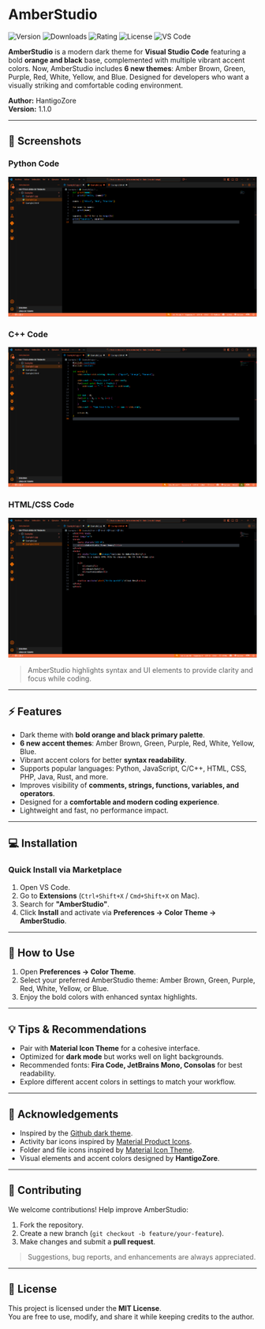 # AmberStudio

![Version](https://img.shields.io/visual-studio-marketplace/v/HantigoZore.amber-studio)
![Downloads](https://img.shields.io/visual-studio-marketplace/d/HantigoZore.amber-studio)
![Rating](https://img.shields.io/visual-studio-marketplace/stars/HantigoZore.amber-studio)
![License](https://img.shields.io/badge/license-MIT-green.svg)
![VS Code](https://img.shields.io/badge/VS%20Code-1.70+-blue.svg)

**AmberStudio** is a modern dark theme for **Visual Studio Code** featuring a bold **orange and black** base, complemented with multiple vibrant accent colors. Now, AmberStudio includes **6 new themes**: Amber Brown, Green, Purple, Red, White, Yellow, and Blue. Designed for developers who want a visually striking and comfortable coding environment.

**Author:** HantigoZore  
**Version:** 1.1.0

---

## 🎨 Screenshots

### Python Code

![Python Screenshot](images/Example2.png)

### C++ Code

![C++ Screenshot](images/Example1.png)

### HTML/CSS Code

![HTML/CSS Screenshot](images/Example3.png)

> AmberStudio highlights syntax and UI elements to provide clarity and focus while coding.

---

## ⚡ Features

- Dark theme with **bold orange and black primary palette**.  
- **6 new accent themes**: Amber Brown, Green, Purple, Red, White, Yellow, Blue.  
- Vibrant accent colors for better **syntax readability**.  
- Supports popular languages: Python, JavaScript, C/C++, HTML, CSS, PHP, Java, Rust, and more.  
- Improves visibility of **comments, strings, functions, variables, and operators**.  
- Designed for a **comfortable and modern coding experience**.  
- Lightweight and fast, no performance impact.

---

## 💻 Installation

### Quick Install via Marketplace

1. Open VS Code.  
2. Go to **Extensions** (`Ctrl+Shift+X` / `Cmd+Shift+X` on Mac).  
3. Search for **"AmberStudio"**.  
4. Click **Install** and activate via **Preferences → Color Theme → AmberStudio**.

---

## 🔧 How to Use

1. Open **Preferences → Color Theme**.  
2. Select your preferred AmberStudio theme: Amber Brown, Green, Purple, Red, White, Yellow, or Blue.  
3. Enjoy the bold colors with enhanced syntax highlights.

---

## 💡 Tips & Recommendations

- Pair with **Material Icon Theme** for a cohesive interface.  
- Optimized for **dark mode** but works well on light backgrounds.  
- Recommended fonts: **Fira Code, JetBrains Mono, Consolas** for best readability.  
- Explore different accent colors in settings to match your workflow.

---

## 📌 Acknowledgements

- Inspired by the [Github dark theme](https://github.com/primer/github-vscode-theme).  
- Activity bar icons inspired by [Material Product Icons](https://marketplace.visualstudio.com/items?itemName=PKief.material-product-icons).  
- Folder and file icons inspired by [Material Icon Theme](https://marketplace.visualstudio.com/items?itemName=PKief.material-icon-theme).  
- Visual elements and accent colors designed by **HantigoZore**.

---

## 🌟 Contributing

We welcome contributions! Help improve AmberStudio:

1. Fork the repository.  
2. Create a new branch (`git checkout -b feature/your-feature`).  
3. Make changes and submit a **pull request**.  

> Suggestions, bug reports, and enhancements are always appreciated.

---

## 📄 License

This project is licensed under the **MIT License**.  
You are free to use, modify, and share it while keeping credits to the author.
